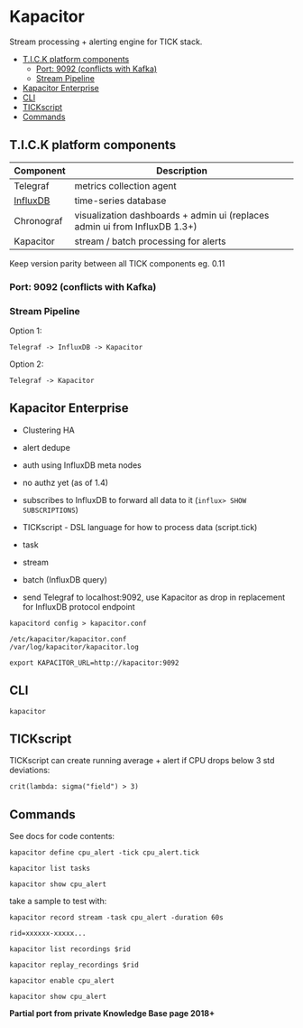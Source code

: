 # Kapacitor

Stream processing + alerting engine for TICK stack.

<!-- INDEX_START -->

- [T.I.C.K platform components](#tick-platform-components)
  - [Port:     9092    (conflicts with Kafka)](#port-----9092----conflicts-with-kafka)
  - [Stream Pipeline](#stream-pipeline)
- [Kapacitor Enterprise](#kapacitor-enterprise)
- [CLI](#cli)
- [TICKscript](#tickscript)
- [Commands](#commands)

<!-- INDEX_END -->

## T.I.C.K platform components

| Component               | Description                                                                |
|-------------------------|----------------------------------------------------------------------------|
| Telegraf                | metrics collection agent                                                   |
| [InfluxDB](influxdb.md) | time-series database                                                       |
| Chronograf              | visualization dashboards + admin ui (replaces admin ui from InfluxDB 1.3+) |
| Kapacitor               | stream / batch processing for alerts                                       |

Keep version parity between all TICK components eg. 0.11

### Port:     9092    (conflicts with Kafka)

### Stream Pipeline

Option 1:

```
Telegraf -> InfluxDB -> Kapacitor
```

Option 2:

```
Telegraf -> Kapacitor
```


## Kapacitor Enterprise

- Clustering HA
- alert dedupe
- auth using InfluxDB meta nodes
- no authz yet (as of 1.4)

- subscribes to InfluxDB to forward all data to it (`influx> SHOW SUBSCRIPTIONS`)
- TICKscript - DSL language for how to process data (script.tick)
- task
- stream
- batch (InfluxDB query)

- send Telegraf to localhost:9092, use Kapacitor as drop in replacement for InfluxDB protocol endpoint

```shell
kapacitord config > kapacitor.conf
```

```
/etc/kapacitor/kapacitor.conf
/var/log/kapacitor/kapacitor.log
```

```shell
export KAPACITOR_URL=http://kapacitor:9092
```

## CLI

```shell
kapacitor
```


## TICKscript

TICKscript can create running average + alert if CPU drops below 3 std deviations:

```
crit(lambda: sigma("field") > 3)
```

## Commands

See docs for code contents:

```shell
kapacitor define cpu_alert -tick cpu_alert.tick
```

```shell
kapacitor list tasks
```

```shell
kapacitor show cpu_alert
```

take a sample to test with:

```shell
kapacitor record stream -task cpu_alert -duration 60s
```
```
rid=xxxxxx-xxxxx...
```

```shell
kapacitor list recordings $rid
```

```shell
kapacitor replay_recordings $rid
```

```shell
kapacitor enable cpu_alert
```

```shell
kapacitor show cpu_alert
```

**Partial port from private Knowledge Base page 2018+**

